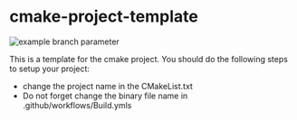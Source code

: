 # cmake-project-template
![example branch parameter](https://github.com/Zhouyuan-Chen/cmake-project-template/actions/workflows/build.yml/badge.svg)

This is a template for the cmake project. You should do the  following steps to setup your project:

* change the project name in the CMakeList.txt
* Do not forget change the binary file name in .github/workflows/Build.ymls
